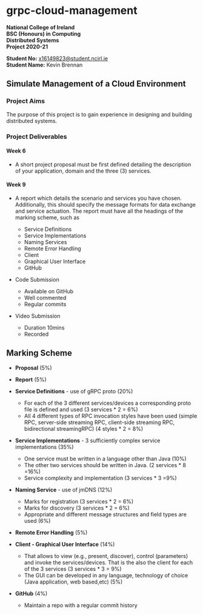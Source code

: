 # grpc-cloud-management

**National College of Ireland\
BSC (Honours) in Computing\
Distributed Systems\
Project 2020-21**

**Student No:** x16149823@student.ncirl.ie\
**Student Name:** Kevin Brennan

## Simulate Management of a Cloud Environment

### Project Aims

The purpose of this project is to gain experience in designing and building distributed systems.

### Project Deliverables

#### Week 6

- A short project proposal must be first defined detailing the description of your application, domain and the three (3) services.

#### Week 9

- A report which details the scenario and services you have chosen. Additionally, this should specify the message formats for data exchange and service actuation. The report must have all the headings of the marking scheme, such as

  - Service Definitions
  - Service Implementations
  - Naming Services
  - Remote Error Handling
  - Client
  - Graphical User Interface
  - GitHub

- Code Submission

  - Available on GitHub
  - Well commented
  - Regular commits

- Video Submission

  - Duration 10mins
  - Recorded

## Marking Scheme

- **Proposal** (5%)

- **Report** (5%)

- **Service Definitions** - use of gRPC proto (20%)
  - For each of the 3 different services/devices a corresponding proto file is defined and used (3 services * 2 = 6%)
  - All 4 different types of RPC invocation styles have been used (simple RPC, server-side streaming RPC, client-side streaming RPC, bidirectional streamingRPC) (4 styles * 2 = 8%)

- **Service Implementations** - 3 sufficiently complex service implementations (35%)
  - One service must be written in a language other than Java (10%)
  - The other two services should be written in Java. (2 services * 8 =16%)
  - Service complexity and implementation (3 services * 3 =9%)

- **Naming Service** - use of jmDNS (12%)
  - Marks for registration (3 services * 2 = 6%)
  - Marks for discovery (3 services * 2 = 6%)
  - Appropriate and different message structures and field types are used (6%)

- **Remote Error Handling** (5%)

- **Client - Graphical User Interface** (14%)
  - That allows to view (e.g., present, discover), control (parameters) and invoke the services/devices. That is the also the client for each of the 3 services (3 services * 3 = 9%)
  - The GUI can be developed in any language, technology of choice (Java application, web based,etc) (5%)

- **GitHub** (4%)
  - Maintain a repo with a regular commit history
